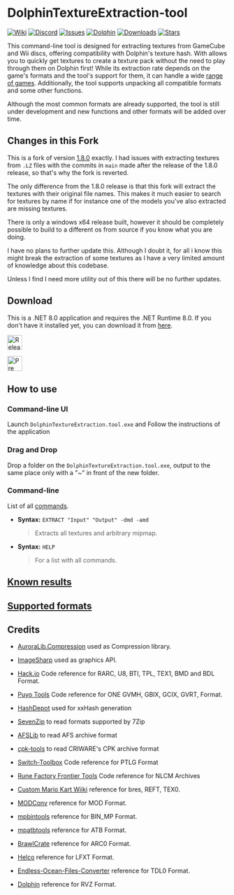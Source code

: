 # DolphinTextureExtraction-tool
[![Wiki](https://img.shields.io/badge/Wiki-grey)](https://github.com/Venomalia/DolphinTextureExtraction-tool/wiki)
[![Discord](https://img.shields.io/badge/Discord-blue?logo=Discord&logoColor=fff)](https://discord.gg/vtNRNxahTw)
[![Issues](https://img.shields.io/github/issues/Venomalia/DolphinTextureExtraction-tool?color=orange)](https://github.com/Venomalia/DolphinTextureExtraction-tool/issues)
[![Dolphin](https://img.shields.io/badge/Dolphin-Forum-88e)](https://forums.dolphin-emu.org/Thread-textureextraction-tool-v0-8-2-6)
[![Downloads](https://img.shields.io/github/downloads/Venomalia/DolphinTextureExtraction-tool/total?color=907&label=Downloads)](https://github.com/Venomalia/DolphinTextureExtraction-tool/releases)
[![Stars](https://img.shields.io/github/stars/Venomalia/DolphinTextureExtraction-tool?color=990&label=Stars)](https://github.com/Venomalia/DolphinTextureExtraction-tool/stargazers)

This command-line tool is designed for extracting textures from GameCube and Wii discs, offering compatibility with Dolphin's texture hash.
With allows you to quickly get textures to create a texture pack  without the need to play through them on Dolphin first!
While its extraction rate depends on the game's formats and the tool's support for them, it can handle a wide [range of games](https://github.com/Venomalia/DolphinTextureExtraction-tool/wiki/Known-results).
Additionally, the tool supports unpacking all compatible formats and some other functions. 

Although the most common formats are already supported, the tool is still under development and new functions and other formats will be added over time.

## Changes in this Fork
This is a fork of version [1.8.0](https://github.com/Venomalia/DolphinTextureExtraction-tool/releases/tag/1.8.0) exactly. I had issues with extracting textures from `.LZ` files with the commits in `main` made after the release of the 1.8.0 release, so that's why the fork is reverted.

The only difference from the 1.8.0 release is that this fork will extract the textures with their original file names. This makes it much easier to search for textures by name if for instance one of the models you've also extracted are missing textures.

There is only a windows x64 release built, however it should be completely possible to build to a different os from source if you know what you are doing.

I have no plans to further update this. Although I doubt it, for all i know this might break the extraction of some textures as I have a very limited amount of knowledge about this codebase.

Unless I find I need more utility out of this there will be no further updates.

## Download
This is a .NET 8.0 application and requires the .NET Runtime 8.0. If you don't have it installed yet, you can download it from [here](https://dotnet.microsoft.com/en-us/download/dotnet/8.0).

[<img src="https://img.shields.io/github/v/release/Venomalia/DolphinTextureExtraction-tool?style=for-the-badge" alt="Release Download" height="34"/>](https://github.com/Venomalia/DolphinTextureExtraction-tool/releases/latest)

[<img src="https://img.shields.io/github/v/release/Venomalia/DolphinTextureExtraction-tool?include_prereleases&sort=semver&label=prerelease&style=for-the-badge" alt="Pre releases Download" height="34"/>](https://github.com/Venomalia/DolphinTextureExtraction-tool/releases/)

## How to use

### Command-line UI
Launch `DolphinTextureExtraction.tool.exe` and
Follow the instructions of the application

### Drag and Drop
Drop a folder on the `DolphinTextureExtraction.tool.exe`,
output to the same place only with a "~" in front of the new folder.

### Command-line
List of all [commands](https://github.com/Venomalia/DolphinTextureExtraction-tool/wiki/Command-Line-Commands).

- **Syntax:** `EXTRACT "Input" "Output" -dmd -amd`
   > Extracts all textures and arbitrary mipmap.

- **Syntax:** `HELP`
   > For a list with all commands.

## [Known results](https://github.com/Venomalia/DolphinTextureExtraction-tool/wiki/Known-results)

## [Supported formats](https://github.com/Venomalia/DolphinTextureExtraction-tool/wiki/Supported-formats)

## Credits
 
- [AuroraLib.Compression](https://github.com/Venomalia/AuroraLib.Compression) used as Compression library.

- [ImageSharp](https://github.com/SixLabors/ImageSharp) used as graphics API.

- [Hack.io](https://github.com/SuperHackio/Hack.io) Code reference for RARC, U8, BTI, TPL, TEX1, BMD and BDL Format.

- [Puyo Tools](https://github.com/nickworonekin/puyotools) Code reference for ONE GVMH, GBIX, GCIX, GVRT, Format.

- [HashDepot](https://github.com/ssg/HashDepot) used for xxHash generation

- [SevenZip](https://github.com/adoconnection/SevenZipExtractor) to read formats supported by 7Zip
	
- [AFSLib](https://github.com/MaikelChan/AFSLib) to read AFS archive format

- [cpk-tools](https://github.com/ConnorKrammer/cpk-tools) to read CRIWARE's CPK archive format
	
- [Switch-Toolbox](https://github.com/KillzXGaming/Switch-Toolbox/blob/12dfbaadafb1ebcd2e07d239361039a8d05df3f7/File_Format_Library/FileFormats/NLG/MarioStrikers/StrikersRLT.cs) Code reference for PTLG Format
	
- [Rune Factory Frontier Tools](https://github.com/master801/Rune-Factory-Frontier-Tools) Code reference for NLCM Archives
	
- [Custom Mario Kart Wiiki](https://wiki.tockdom.com/wiki/BRRES_(File_Format)) reference for bres, REFT, TEX0.
	
- [MODConv](https://github.com/intns/MODConv) reference for MOD Format.
	
- [mpbintools](https://github.com/gamemasterplc/mpbintools) reference for BIN_MP Format.
	
- [mpatbtools](https://github.com/gamemasterplc/mpatbtools) reference for ATB Format.

- [BrawlCrate](https://github.com/soopercool101/BrawlCrate) reference for ARC0 Format.

- [Helco](https://github.com/Helco/Pitfall) reference for LFXT Format.

- [Endless-Ocean-Files-Converter](https://github.com/NiV-L-A/Endless-Ocean-Files-Converter) reference for TDL0 Format.

- [Dolphin](https://github.com/dolphin-emu/dolphin/blob/master/docs/WiaAndRvz.md) reference for RVZ Format.
